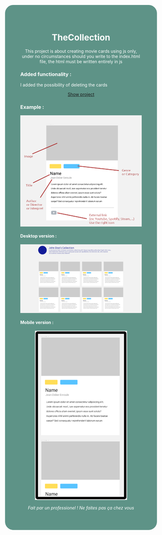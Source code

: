 <div style="border:3px white solid; padding:50px; border-radius: 30px; text-align: center; background-color: #5E9387; color: white;">
<h1> TheCollection </h1>

<p>This project is about creating movie cards using js only, under no circumstances should you write to the index.html file, the html must be written entirely in js</p>

<h3 style="text-align: left;">Added functionality :</h3>
<p style="text-align: left;">I added the possibility of deleting the cards<p>
<a href="https://manu-cj.github.io/TheCollection/">Show project</a> 

<h3 style="text-align: left;">Example :</h3>
<img src="assets/collection_card.png" alt="Je suis un bel homme" title="Je suis un bel homme">

<h4 style="text-align: left;">Desktop version :</h4>
<img src="assets/collection_desktop.png" alt="Je suis un bel homme" title="Je suis un bel homme">

<h4 style="text-align: left;">Mobile version :</h4>
<img src="assets/collection_mobile.png" alt="Je suis un bel homme" title="Je suis un bel homme">


<i style="text-align: left;"> Fait par un professionel ! Ne faites pas ça chez vous</i>
</div>
